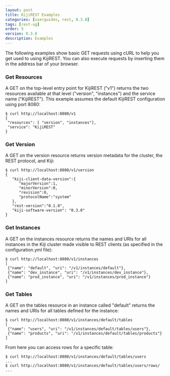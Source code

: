 ```yaml
---
layout: post
title: KijiREST Examples
categories: [userguides, rest, 0.3.0]
tags: [rest-ug]
order: 5
version: 0.3.0
description: Examples
---
```


The following examples show basic GET requests using cURL to help you get used to using KijiREST.
You can also execute requests by inserting them in the address bar of your browser.

### Get Resources

A GET on the top-level entry point for KijiREST ("v1") returns the two resources available
at that level ("version", "instances") and the service name ("KijiREST"). This example
assumes the default KijiREST configuration using port 8080:

    $ curl http://localhost:8080/v1
    {
     "resources": [ "version", "instances"],
     "service": "KijiREST"
    }

### Get Version

A GET on the version resource returns version metadata for the cluster, the REST protocol,
and Kiji:

    $ curl http://localhost:8080/v1/version
    {
       "kiji-client-data-version":{
          "majorVersion":1,
          "minorVersion":0,
          "revision":0,
          "protocolName":"system"
       },
       "rest-version":"0.1.0",
       "kiji-software-version": "0.3.0"
    }

### Get Instances

A GET on the instances resource returns the names and URIs for all instances in the Kiji cluster
made visible to REST clients (as specified in the configuration.yml file):

    $ curl http://localhost:8080/v1/instances
    [
     {"name": "default", "uri": "/v1/instances/default"},
     {"name": "dev_instance", "uri": "/v1/instances/dev_instance"},
     {"name": "prod_instance", "uri": "/v1/instances/prod_instance"}
    ]

### Get Tables

A GET on the tables resource in an instance called "default" returns
the names and URIs for all tables defined for the instance:

    $ curl http://localhost:8080/v1/instances/default/tables
    [
     {"name": "users", "uri": "/v1/instances/default/tables/users"},
     {"name": "products", "uri": "/v1/instances/default/tables/products"}
    ]

From here you can access rows for a specific table:

    $ curl http://localhost:8080/v1/instances/default/tables/users
    ...
    $ curl http://localhost:8080/v1/instances/default/tables/users/rows/
    ...
